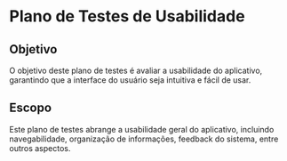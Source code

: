 # Plano de Testes de Usabilidade

## Objetivo
O objetivo deste plano de testes é avaliar a usabilidade do aplicativo, garantindo que a interface do usuário seja intuitiva e fácil de usar.

## Escopo
Este plano de testes abrange a usabilidade geral do aplicativo, incluindo navegabilidade, organização de informações, feedback do sistema, entre outros aspectos.


